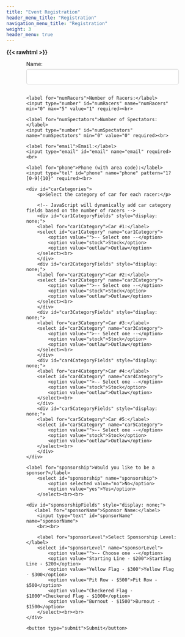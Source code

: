```yaml
---
title: "Event Registration"
header_menu_title: "Registration"
navigation_menu_title: "Registration"
weight: 3
header_menu: true
---
```


{{< rawhtml >}}
<style>
    /* Responsive styles for the form */
    form {
        max-width: 400px;
        margin: 0 auto;
    }

    label {
        display: block;
        margin-bottom: 5px;
    }

    input[type="text"],
    input[type="number"],
    input[type="email"],
    input[type="tel"],
    select {
        width: 100%;
        padding: 10px;
        margin-bottom: 15px;
        border: 1px solid #ccc;
        border-radius: 5px;
        font-size: 16px;
    }

    input[type="number"] {
        max-width:100px;
    }
    
    input[type="tel"] {
        max-width:200px;
    }
    
    p {
        font-weight: bold;
        margin-top: 5px;
    }

    button {
        background-color: #007bff;
        color: #fff;
        border: none;
        padding: 10px 20px;
        border-radius: 5px;
        font-size: 18px;
        cursor: pointer;
    } 
</style>
<form data-netlify="true" netlify-honeypot method="POST" action="/registration-thankyou" name="registration">
    <label for="name">Name:</label>
    <input type="text" id="name" name="name" required><br>

    <label for="numRacers">Number of Racers:</label>
    <input type="number" id="numRacers" name="numRacers" min="0" max="5" value="1" required><br>

    <label for="numSpectators">Number of Spectators:</label>
    <input type="number" id="numSpectators" name="numSpectators" min="0" value="0" required><br>

    <label for="email">Email:</label>
    <input type="email" id="email" name="email" required><br>

    <label for="phone">Phone (with area code):</label>
    <input type="tel" id="phone" name="phone" pattern="1?[0-9]{10}" required><br>
   
    <div id="carCategories">
        <p>Select the category of car for each racer:</p>
        
        <!-- JavaScript will dynamically add car category fields based on the number of racers -->
        <div id="car1CategoryFields" style="display: none;">
        <label for="car1Category">Car #1:</label>
        <select id="car1Category" name="car1Category">
            <option value="">-- Select one --</option>
            <option value="stock">Stock</option>
            <option value="outlaw">Outlaw</option>
        </select><br>
        </div>
        <div id="car2CategoryFields" style="display: none;">
        <label for="car2Category">Car #2:</label>
        <select id="car2Category" name="car2Category">
            <option value="">-- Select one --</option>
            <option value="stock">Stock</option>
            <option value="outlaw">Outlaw</option>
        </select><br>
        </div>
        <div id="car3CategoryFields" style="display: none;">
        <label for="car3Category">Car #3:</label>
        <select id="car3Category" name="car3Category">
            <option value="">-- Select one --</option>
            <option value="stock">Stock</option>
            <option value="outlaw">Outlaw</option>
        </select><br>
        </div>
        <div id="car4CategoryFields" style="display: none;">
        <label for="car4Category">Car #4:</label>
        <select id="car4Category" name="car4Category">
            <option value="">-- Select one --</option>
            <option value="stock">Stock</option>
            <option value="outlaw">Outlaw</option>
        </select><br>
        </div>
        <div id="car5CategoryFields" style="display: none;">
        <label for="car5Category">Car #5:</label>
        <select id="car5Category" name="car5Category">
            <option value="">-- Select one --</option>
            <option value="stock">Stock</option>
            <option value="outlaw">Outlaw</option>
        </select><br>
        </div>
    </div>

    <label for="sponsorship">Would you like to be a sponsor?</label>
        <select id="sponsorship" name="sponsorship">
            <option selected value="no">No</option>
            <option value="yes">Yes</option>
        </select><br><br>

    <div id="sponsorshipFields" style="display: none;">
       <label for="sponsorName">Sponsor Name:</label>
        <input type="text" id="sponsorName" name="sponsorName">
        <br><br>

        <label for="sponsorLevel">Select Sponsorship Level:</label>
        <select id="sponsorLevel" name="sponsorLevel">
            <option value="">-- Choose one --</option>
            <option value="Starting Line - $200">Starting Line - $200</option>
            <option value="Yellow Flag - $300">Yellow Flag - $300</option>
            <option value="Pit Row - $500">Pit Row - $500</option>
            <option value="Checkered Flag - $1000">Checkered Flag - $1000</option>
            <option value="Burnout - $1500">Burnout - $1500</option>
        </select><br><br>
    </div>

    <button type="submit">Submit</button>
</form>
<script>
        // JavaScript to show/hide sponsorship fields based on checkbox
        const sponsorshipCheckbox = document.getElementById("sponsorship");
        const sponsorshipFields = document.getElementById("sponsorshipFields");

        sponsorshipCheckbox.addEventListener("change", () => {
            if (sponsorshipCheckbox.value === "yes") {
                sponsorshipFields.style.display = "block";
            } else {
                sponsorshipFields.style.display = "none";
            }
        });

        // JavaScript to dynamically add car category fields based on the number of racers
        const numRacersInput = document.getElementById("numRacers");
        const carCategoriesDiv = document.getElementById("carCategories");

        const refreshCarCategories = () => {
            const carCategoriesDiv = document.getElementById("carCategories");
            if (numRacersInput.value.trim() === ""){
                carCategoriesDiv.style.display = "none";
                return;
            } 
            
            carCategoriesDiv.style.display = "block";
            const numRacers = Math.floor(numRacersInput.value, 5);

            for (let i = 1; i <= 5; i++) {
                const fieldName = 'car' + i + 'CategoryFields';
                const carCategoryFields = document.getElementById(fieldName);
                carCategoryFields.style.display = (i <= numRacers) ? "block" : "none";
            };
            };

        numRacersInput.addEventListener("input", 
        refreshCarCategories);

        refreshCarCategories();

    </script>
{{< /rawhtml >}}